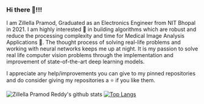 ### Hi there 👋!!!
I am Zillella Pramod, Graduated as an Electronics Engineer from NIT Bhopal in 2021. I am highly interested 👀 in building algorithms which are robust and reduce the processing complexity and time for Medical Image Analysis Applications 🔭. The thought process of solving real-life problems and working with neural networks keeps me up‌ ‌at‌ ‌night. It is my passion to solve real life computer vision problems through the implementation and improvement of state-of-the-art‌ ‌deep‌ ‌learning‌ ‌models.

I appreciate any help/improvements you can give to my pinned repositories and do consider giving my repositories a ⭐️ if you like them.

![Zillella Pramod Reddy's github stats](https://github-readme-stats.vercel.app/api?username=Pramod04121999&show_icons=true&hide_border=true&hide=[%22contribs%22]&line_height=28)
[![Top Langs](https://github-readme-stats.vercel.app/api/top-langs/?username=Pramod04121999&show_icons=true&hide_border=true&hide=[%22contribs%22]&line_height=28)](https://github.com/pramod04121999)
